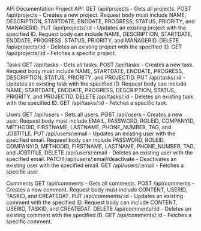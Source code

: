API Documentation
Project API:
GET /api/projects - Gets all projects.
POST /api/projects - Creates a new project. Request body must include NAME, DESCRIPTION, STARTDATE, ENDDATE, PROGRESS, STATUS, PRIORITY, and MANAGERID.
PUT /api/projects/:id - Updates an existing project with the specified ID. Request body can include NAME, DESCRIPTION, STARTDATE, ENDDATE, PROGRESS, STATUS, PRIORITY, and MANAGERID.
DELETE /api/projects/:id - Deletes an existing project with the specified ID.
GET /api/projects/:id - Fetches a specific project.

Tasks
GET /api/tasks - Gets all tasks.
POST /api/tasks - Creates a new task. Request body must include NAME, STARTDATE, ENDDATE, PROGRESS, DESCRIPTION, STATUS, PRIORITY, and PROJECTID.
PUT /api/tasks/:id - Updates an existing task with the specified ID. Request body can include NAME, STARTDATE, ENDDATE, PROGRESS, DESCRIPTION, STATUS, PRIORITY, and PROJECTID.
DELETE /api/tasks/:id - Deletes an existing task with the specified ID.
GET /api/tasks/:id - Fetches a specific task.

Users
GET /api/users - Gets all users.
POST /api/users - Creates a new user. Request body must include EMAIL, PASSWORD, ROLEID, COMPANYID, METHODID, FIRSTNAME, LASTNAME, PHONE_NUMBER, TAG, and JOBTITLE.
PUT /api/users/:email - Updates an existing user with the specified email. Request body can include PASSWORD, ROLEID, COMPANYID, METHODID, FIRSTNAME, LASTNAME, PHONE_NUMBER, TAG, and JOBTITLE.
DELETE /api/users/:email - Deletes an existing user with the specified email.
PATCH /api/users/:email/deactivate - Deactivates an existing user with the specified email.
GET /api/users/:email - Fetches a specific user.

Comments
GET /api/comments - Gets all comments.
POST /api/comments - Creates a new comment. Request body must include CONTENT, USERID, TASKID, and CREATEDAT.
PUT /api/comments/:id - Updates an existing comment with the specified ID. Request body can include CONTENT, USERID, TASKID, and CREATEDAT.
DELETE /api/comments/:id - Deletes an existing comment with the specified ID.
GET /api/comments/:id - Fetches a specific comment.